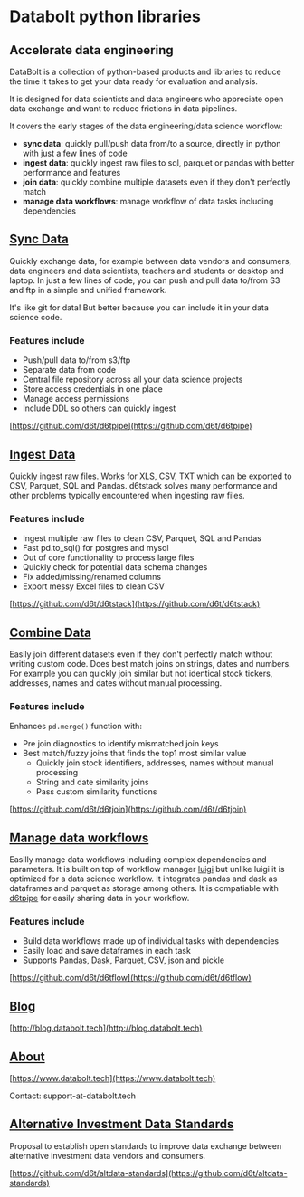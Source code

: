 # Databolt python libraries

## Accelerate data engineering

DataBolt is a collection of python-based products and libraries to reduce the time it takes to get your data ready for evaluation and analysis.

It is designed for data scientists and data engineers who appreciate open data exchange and want to reduce frictions in data pipelines.

It covers the early stages of the data engineering/data science workflow:  
* **sync data**: quickly pull/push data from/to a source, directly in python with just a few lines of code
* **ingest data**: quickly ingest raw files to sql, parquet or pandas with better performance and features
* **join data**: quickly combine multiple datasets even if they don't perfectly match
* **manage data workflows**: manage workflow of data tasks including dependencies


## [Sync Data](https://github.com/d6t/d6tpipe)

Quickly exchange data, for example between data vendors and consumers, data engineers and data scientists, teachers and students or desktop and laptop. In just a few lines of code, you can push and pull data to/from S3 and ftp in a simple and unified framework. 

It's like git for data! But better because you can include it in your data science code.

### Features include

* Push/pull data to/from s3/ftp
* Separate data from code
* Central file repository across all your data science projects
* Store access credentials in one place
* Manage access permissions
* Include DDL so others can quickly ingest 

[https://github.com/d6t/d6tpipe](https://github.com/d6t/d6tpipe)


## [Ingest Data](https://github.com/d6t/d6tstack)

Quickly ingest raw files. Works for XLS, CSV, TXT which can be exported to CSV, Parquet, SQL and Pandas. d6tstack solves many performance and other problems typically encountered when ingesting raw files.

### Features include

* Ingest multiple raw files to clean CSV, Parquet, SQL and Pandas
* Fast pd.to_sql() for postgres and mysql
* Out of core functionality to process large files
* Quickly check for potential data schema changes
* Fix added/missing/renamed columns
* Export messy Excel files to clean CSV

[https://github.com/d6t/d6tstack](https://github.com/d6t/d6tstack)


## [Combine Data](https://github.com/d6t/d6tjoin)

Easily join different datasets even if they don't perfectly match without writing custom code. Does best match joins on strings, dates and numbers. For example you can quickly join similar but not identical stock tickers, addresses, names and dates without manual processing.

### Features include
Enhances `pd.merge()` function with:
* Pre join diagnostics to identify mismatched join keys
* Best match/fuzzy joins that finds the top1 most similar value
	* Quickly join stock identifiers, addresses, names without manual processing
	* String and date similarity joins
	* Pass custom similarity functions

[https://github.com/d6t/d6tjoin](https://github.com/d6t/d6tjoin)


## [Manage data workflows](https://github.com/d6t/d6tflow)

Easilly manage data workflows including complex dependencies and parameters. It is built on top of workflow manager [luigi](https://github.com/spotify/luigi) but unlike luigi it is optimized for a data science workflow. It integrates pandas and dask as dataframes and parquet as storage among others. It is compatiable with [d6tpipe](https://github.com/d6t/d6tpipe) for easily sharing data in your workflow.

### Features include

* Build data workflows made up of individual tasks with dependencies
* Easily load and save dataframes in each task
* Supports Pandas, Dask, Parquet, CSV, json and pickle

[https://github.com/d6t/d6tflow](https://github.com/d6t/d6tflow)


## [Blog](http://blog.databolt.tech)

[http://blog.databolt.tech](http://blog.databolt.tech)


## [About](https://www.databolt.tech)

[https://www.databolt.tech](https://www.databolt.tech)

Contact: support-at-databolt.tech

## [Alternative Investment Data Standards](https://github.com/d6t/altdata-standards)

Proposal to establish open standards to improve data exchange between alternative investment data vendors and consumers.

[https://github.com/d6t/altdata-standards](https://github.com/d6t/altdata-standards)
